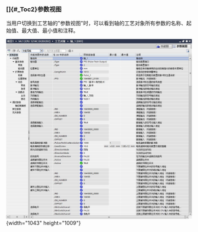 ### []{#_Toc2}参数视图

当用户切换到工艺轴的"参数视图"时，可以看到轴的工艺对象所有参数的名称、起始值、最大值、最小值和注释。

![](images/7-1.jpg){width="1043" height="1009"}
